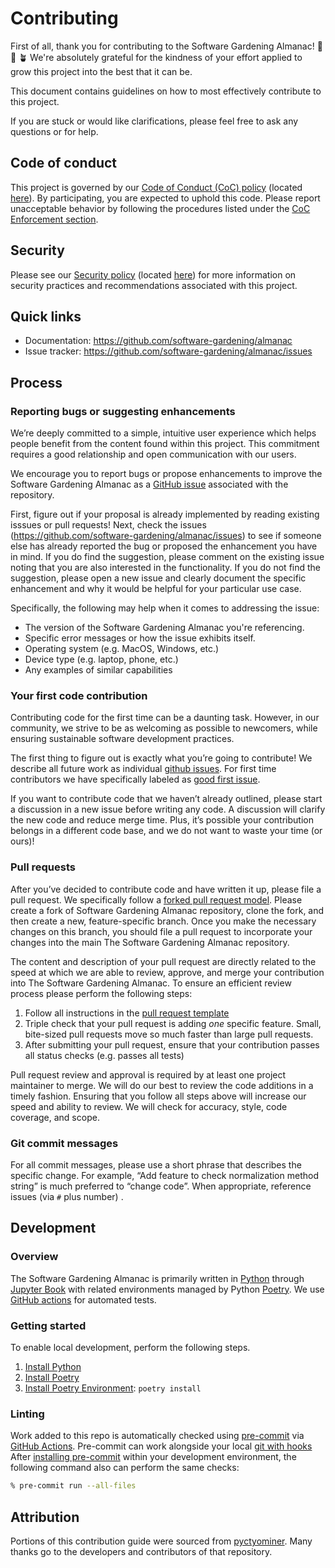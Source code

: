 # Contributing

First of all, thank you for contributing to the Software Gardening Almanac! 🎉 💯 🪴
We're absolutely grateful for the kindness of your effort applied to grow this project into the best that it can be.

This document contains guidelines on how to most effectively contribute to this project.

If you are stuck or would like clarifications, please feel free to ask any questions or for help.

## Code of conduct

This project is governed by our [Code of Conduct (CoC) policy](https://github.com/software-gardening/almanac?tab=coc-ov-file) (located [here](https://github.com/software-gardening/.github/blob/main/CODE_OF_CONDUCT.md)).
By participating, you are expected to uphold this code.
Please report unacceptable behavior by following the procedures listed under the [CoC Enforcement section](https://github.com/software-gardening/almanac?tab=coc-ov-file#enforcement).

## Security

Please see our [Security policy](https://github.com/software-gardening/almanac?tab=security-ov-file) (located [here](https://github.com/software-gardening/.github/blob/main/SECURITY.md)) for more information on security practices and recommendations associated with this project.

## Quick links

- Documentation: <https://github.com/software-gardening/almanac>
- Issue tracker: <https://github.com/software-gardening/almanac/issues>

## Process

### Reporting bugs or suggesting enhancements

We’re deeply committed to a simple, intuitive user experience which helps people benefit from the content found within this project.
This commitment requires a good relationship and open communication with our users.

We encourage you to report bugs or propose enhancements to improve the Software Gardening Almanac as a [GitHub issue](https://docs.github.com/en/issues/tracking-your-work-with-issues/creating-an-issue) associated with the repository.

First, figure out if your proposal is already implemented by reading existing isssues or pull requests!
Next, check the issues (<https://github.com/software-gardening/almanac/issues>) to see if someone else has already reported the bug or proposed the enhancement you have in mind.
If you do find the suggestion, please comment on the existing issue noting that you are also interested in the functionality.
If you do not find the suggestion, please open a new issue and clearly document the specific enhancement and why it would be helpful for your particular use case.

Specifically, the following may help when it comes to addressing the issue:

- The version of the Software Gardening Almanac you're referencing.
- Specific error messages or how the issue exhibits itself.
- Operating system (e.g. MacOS, Windows, etc.)
- Device type (e.g. laptop, phone, etc.)
- Any examples of similar capabilities

### Your first code contribution

Contributing code for the first time can be a daunting task.
However, in our community, we strive to be as welcoming as possible to newcomers, while ensuring sustainable software development practices.

The first thing to figure out is exactly what you’re going to contribute!
We describe all future work as individual [github issues](https://github.com/software-gardening/almanac/issues).
For first time contributors we have specifically labeled as [good first issue](https://github.com/software-gardening/almanac/issues?q=is%3Aissue+is%3Aopen+label%3A%22good+first+issue%22).

If you want to contribute code that we haven’t already outlined, please start a discussion in a new issue before writing any code.
A discussion will clarify the new code and reduce merge time.
Plus, it’s possible your contribution belongs in a different code base, and we do not want to waste your time (or ours)!

### Pull requests

After you’ve decided to contribute code and have written it up, please file a pull request.
We specifically follow a [forked pull request model](https://docs.github.com/en/github/collaborating-with-issues-and-pull-requests/creating-a-pull-request-from-a-fork).
Please create a fork of Software Gardening Almanac repository, clone the fork, and then create a new, feature-specific branch.
Once you make the necessary changes on this branch, you should file a pull request to incorporate your changes into the main The Software Gardening Almanac repository.

The content and description of your pull request are directly related to the speed at which we are able to review, approve, and merge your contribution into The Software Gardening Almanac.
To ensure an efficient review process please perform the following steps:

1. Follow all instructions in the [pull request template](https://github.com/software-gardening/almanac/blob/main/.github/PULL_REQUEST_TEMPLATE.md)
1. Triple check that your pull request is adding _one_ specific feature. Small, bite-sized pull requests move so much faster than large pull requests.
1. After submitting your pull request, ensure that your contribution passes all status checks (e.g. passes all tests)

Pull request review and approval is required by at least one project maintainer to merge.
We will do our best to review the code additions in a timely fashion.
Ensuring that you follow all steps above will increase our speed and ability to review.
We will check for accuracy, style, code coverage, and scope.

### Git commit messages

For all commit messages, please use a short phrase that describes the specific change.
For example, “Add feature to check normalization method string” is much preferred to “change code”.
When appropriate, reference issues (via `#` plus number) .

## Development

### Overview

The Software Gardening Almanac is primarily written in [Python](https://www.python.org/) through [Jupyter Book](https://jupyterbook.org/) with related environments managed by Python [Poetry](https://python-poetry.org/).
We use [GitHub actions](https://docs.github.com/en/actions) for automated tests.

### Getting started

To enable local development, perform the following steps.

1. [Install Python](https://www.python.org/downloads/)
1. [Install Poetry](https://python-poetry.org/docs/#installation)
1. [Install Poetry Environment](https://python-poetry.org/docs/basic-usage/#installing-dependencies): `poetry install`

### Linting

Work added to this repo is automatically checked using [pre-commit](https://pre-commit.com/) via [GitHub Actions](https://docs.github.com/en/actions).
Pre-commit can work alongside your local [git with hooks](https://pre-commit.com/index.html#3-install-the-git-hook-scripts)
After [installing pre-commit](https://pre-commit.com/#installation) within your development environment, the following command also can perform the same checks:

```sh
% pre-commit run --all-files
```

## Attribution

Portions of this contribution guide were sourced from [pyctyominer](https://github.com/cytomining/pycytominer/blob/master/CONTRIBUTING.md).
Many thanks go to the developers and contributors of that repository.
